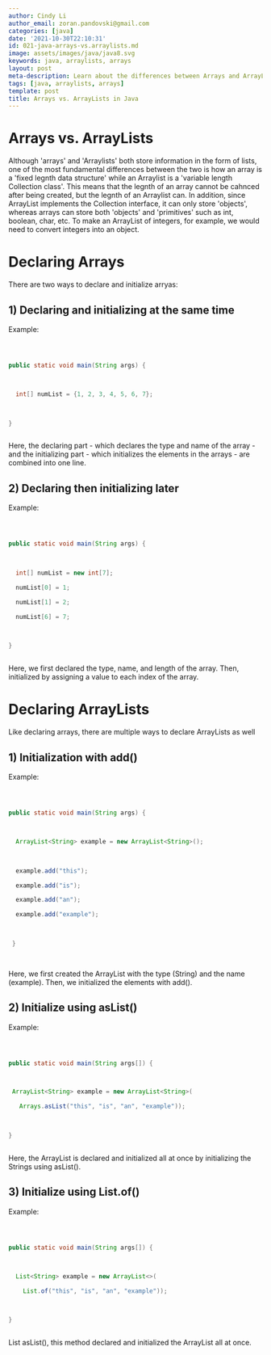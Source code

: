 ```yaml
---
author: Cindy Li
author_email: zoran.pandovski@gmail.com
categories: [java]
date: '2021-10-30T22:10:31'
id: 021-java-arrays-vs.arraylists.md
image: assets/images/java/java8.svg
keywords: java, arraylists, arrays
layout: post
meta-description: Learn about the differences between Arrays and ArrayLists in Java
tags: [java, arraylists, arrays]
template: post
title: Arrays vs. ArrayLists in Java
---
```






# Arrays vs. ArrayLists

Although 'arrays' and 'Arraylists' both store information in the form of lists, one of the most fundamental differences between the two is how an array is a 'fixed legnth data structure' while an Arraylist is a 'variable length Collection class'. This means that the legnth of an array cannot be cahnced after being created, but the legnth of an Arraylist can. In addition, since ArrayList implements the Collection interface, it can only store 'objects', whereas arrays can store both 'objects' and 'primitives' such as int, boolean, char, etc. To make an ArrayList of integers, for example, we would need to convert integers into an object. 





# Declaring Arrays

There are two ways to declare and initialize arryas:



  ## 1) Declaring and initializing at the same time

Example: 

```java



public static void main(String args) {



  int[] numList = {1, 2, 3, 4, 5, 6, 7};

  

}



```



Here, the declaring part - which declares the type and name of the array - and the initializing part - which initializes the elements in the arrays - are combined into one line. 



  ## 2) Declaring then initializing later

Example: 

```java



public static void main(String args) {

  

  int[] numList = new int[7];

  numList[0] = 1;

  numList[1] = 2;

  numList[6] = 7;

  

}



```



Here, we first declared the type, name, and length of the array. Then, initialized by assigning a value to each index of the array. 





# Declaring ArrayLists

Like declaring arrays, there are multiple ways to declare ArrayLists as well



## 1) Initialization with add()

Example: 

```java



public static void main(String args) {



  ArrayList<String> example = new ArrayList<String>();

  

  example.add("this");

  example.add("is");

  example.add("an");

  example.add("example");

 

 }

 

 ```

 Here, we first created the ArrayList with the type (String) and the name (example). Then, we initialized the elements with add().

 

 ## 2) Initialize using asList()

 Example: 

 ```java

 

 public static void main(String args[]) {

 

  ArrayList<String> example = new ArrayList<String>(

    Arrays.asList("this", "is", "an", "example"));

    

}



```

Here, the ArrayList is declared and initialized all at once by initializing the Strings using asList(). 



## 3) Initialize using List.of()

Example:

```java



public static void main(String args[]) {



  List<String> example = new ArrayList<>(

    List.of("this", "is", "an", "example"));

    

}



```

List asList(), this method declared and initialized the ArrayList all at once.
